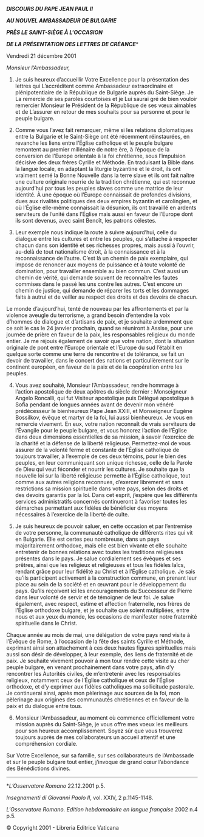 ***DISCOURS DU PAPE JEAN PAUL II***

***AU NOUVEL AMBASSADEUR DE BULGARIE***

***PRÈS LE SAINT-SIÈGE À L'OCCASION***

***DE LA PRÉSENTATION DES LETTRES DE CRÉANCE****

Vendredi 21 décembre 2001

*Monsieur l’Ambassadeur,*

1. Je suis heureux d’accueillir Votre Excellence pour la présentation des lettres qui L’accréditent comme Ambassadeur extraordinaire et plénipotentiaire de la République de Bulgarie auprès du Saint-Siège. Je La remercie de ses paroles courtoises et je Lui saurai gré de bien vouloir remercier Monsieur le Président de la République de ses vœux aimables et de L’assurer en retour de mes souhaits pour sa personne et pour le peuple bulgare.

2. Comme vous l’avez fait remarquer, même si les relations diplomatiques entre la Bulgarie et le Saint-Siège ont été récemment réinstaurées, en revanche les liens entre l’Église catholique et le peuple bulgare remontent au premier millénaire de notre ère, à l’époque de la conversion de l’Europe orientale à la foi chrétienne, sous l’impulsion décisive des deux frères Cyrille et Méthode. En traduisant la Bible dans la langue locale, en adaptant la liturgie byzantine et le droit, ils ont vraiment semé la Bonne Nouvelle dans la terre slave et ils ont fait naître une culture originale nourrie de la tradition chrétienne, qui est reconnue aujourd’hui par tous les peuples slaves comme une matrice de leur identité. À une époque où l’Europe connaissait de profondes divisions, dues aux rivalités politiques des deux empires byzantin et carolingien, et où l’Église elle-même connaissait la désunion, ils ont travaillé en ardents serviteurs de l’unité dans l’Église mais aussi en faveur de l’Europe dont ils sont devenus, avec saint Benoît, les patrons célestes.

3. Leur exemple nous indique la route à suivre aujourd’hui, celle du dialogue entre les cultures et entre les peuples, qui s’attache à respecter chacun dans son identité et ses richesses propres, mais aussi à l’ouvrir, au-delà de tout nationalisme étroit, à la connaissance et à la reconnaissance de l’autre. C’est là un chemin de paix exemplaire, qui impose de renoncer aux moyens de puissance et à toute volonté de domination, pour travailler ensemble au bien commun. C’est aussi un chemin de vérité, qui demande souvent de reconnaître les fautes commises dans le passé les uns contre les autres. C’est encore un chemin de justice, qui demande de réparer les torts et les dommages faits à autrui et de veiller au respect des droits et des devoirs de chacun.

Le monde d’aujourd’hui, tenté de nouveau par les affrontements et par la violence aveugle du terrorisme, a grand besoin d’entendre la voix d’hommes de dialogue et d’artisans de paix, et je souhaite ardemment que ce soit le cas le 24 janvier prochain, quand se réuniront à Assise, pour une journée de prière en faveur de la paix, les responsables religieux du monde entier. Je me réjouis également de savoir que votre nation, dont la situation originale de pont entre l’Europe orientale et l’Europe du sud l’établit en quelque sorte comme une terre de rencontre et de tolérance, se fait un devoir de travailler, dans le concert des nations et particulièrement sur le continent européen, en faveur de la paix et de la coopération entre les peuples.

4. Vous avez souhaité, Monsieur l’Ambassadeur, rendre hommage à l’action apostolique de deux apôtres du siècle dernier : Monseigneur Angelo Roncalli, qui fut Visiteur apostolique puis Délégué apostolique à Sofia pendant de longues années avant de devenir mon vénéré prédécesseur le bienheureux Pape Jean XXIII, et Monseigneur Eugène Bossilkov, évêque et martyr de la foi, lui aussi bienheureux. Je vous en remercie vivement. En eux, votre nation reconnaît de vrais serviteurs de l’Évangile pour le peuple bulgare, et vous honorez l’action de l’Église dans deux dimensions essentielles de sa mission, à savoir l’exercice de la charité et la défense de la liberté religieuse. Permettez-moi de vous assurer de la volonté ferme et constante de l’Église catholique de toujours travailler, à l’exemple de ces deux témoins, pour le bien des peuples, en leur communiquant son unique richesse, celle de la Parole de Dieu qui veut féconder et nourrir les cultures. Je souhaite que la nouvelle loi sur la liberté religieuse permette à l’Église catholique, tout comme aux autres religions reconnues, d’exercer librement et sans restrictions sa mission spirituelle dans votre pays, selon des droits et des devoirs garantis par la loi. Dans cet esprit, j’espère que les différents services administratifs concernés continueront à favoriser toutes les démarches permettant aux fidèles de bénéficier des moyens nécessaires à l’exercice de la liberté de culte.

5. Je suis heureux de pouvoir saluer, en cette occasion et par l’entremise de votre personne, la communauté catholique de différents rites qui vit en Bulgarie. Elle est certes peu nombreuse, dans un pays majoritairement orthodoxe, mais elle est bien vivante et elle souhaite entretenir de bonnes relations avec toutes les traditions religieuses présentes dans le pays. Je salue cordialement ses évêques et ses prêtres, ainsi que les religieux et religieuses et tous les fidèles laïcs, rendant grâce pour leur fidélité au Christ et à l’Église catholique. Je sais qu’ils participent activement à la construction commune, en prenant leur place au sein de la société et en œuvrant pour le développement du pays. Qu’ils reçoivent ici les encouragements du Successeur de Pierre dans leur volonté de servir et de témoigner de leur foi. Je salue également, avec respect, estime et affection fraternelle, nos frères de l’Église orthodoxe bulgare, et je souhaite que soient multipliées, entre nous et aux yeux du monde, les occasions de manifester notre fraternité spirituelle dans le Christ.

Chaque année au mois de mai, une délégation de votre pays rend visite à l’Évêque de Rome, à l’occasion de la fête des saints Cyrille et Méthode, exprimant ainsi son attachement à ces deux hautes figures spirituelles mais aussi son désir de développer, à leur exemple, des liens de fraternité et de paix. Je souhaite vivement pouvoir à mon tour rendre cette visite au cher peuple bulgare, en venant prochainement dans votre pays, afin d’y rencontrer les Autorités civiles, de m’entretenir avec les responsables religieux, notamment ceux de l’Église catholique et ceux de l’Église orthodoxe, et d’y exprimer aux fidèles catholiques ma sollicitude pastorale. Je continuerai ainsi, après mon pèlerinage aux sources de la foi, mon pèlerinage aux origines des communautés chrétiennes et en faveur de la paix et du dialogue entre tous.

6. Monsieur l’Ambassadeur, au moment où commence officiellement votre mission auprès du Saint-Siège, je vous offre mes voeux les meilleurs pour son heureux accomplissement. Soyez sûr que vous trouverez toujours auprès de mes collaborateurs un accueil attentif et une compréhension cordiale.

Sur Votre Excellence, sur sa famille, sur ses collaborateurs de l’Ambassade et sur le peuple bulgare tout entier, j’invoque de grand cœur l’abondance des Bénédictions divines.

* * *

**L’Osservatore Romano* 22.12.2001 p.5.

*Insegnamenti di Giovanni Paolo II*, vol. XXIV, 2 p.1145-1148.

*L'Osservatore Romano. Edition hebdomadaire en langue française* 2002 n.4 p.5.

© Copyright 2001 - Libreria Editrice Vaticana